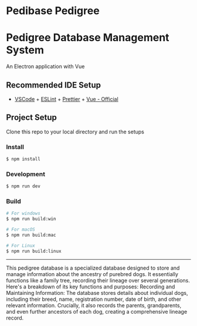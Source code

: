 # Pedibase Pedigree

# Pedigree Database Management System

An Electron application with Vue

## Recommended IDE Setup

- [VSCode](https://code.visualstudio.com/) + [ESLint](https://marketplace.visualstudio.com/items?itemName=dbaeumer.vscode-eslint) + [Prettier](https://marketplace.visualstudio.com/items?itemName=esbenp.prettier-vscode) + [Vue - Official](https://marketplace.visualstudio.com/items?itemName=Vue.volar)

## Project Setup

Clone this repo to your local directory and run the setups

### Install

```bash
$ npm install
```

### Development

```bash
$ npm run dev
```

### Build

```bash
# For windows
$ npm run build:win

# For macOS
$ npm run build:mac

# For Linux
$ npm run build:linux
```
-------
This pedigree database is a specialized database designed to store and manage information about the ancestry of purebred dogs. It essentially functions like a family tree, recording their lineage over several generations. Here's a breakdown of its key functions and purposes:
Recording and Maintaining Information:
The database stores details about individual dogs, including their breed, name, registration number, date of birth, and other relevant information.
Crucially, it also records the parents, grandparents, and even further ancestors of each dog, creating a comprehensive lineage record.
